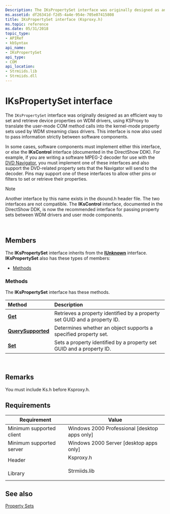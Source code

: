 ```yaml
---
Description: The IKsPropertySet interface was originally designed as an efficient way to set and retrieve device properties on WDM drivers, using KSProxy to translate the user-mode COM method calls into the kernel-mode property sets used by WDM streaming class drivers. This interface is now also used to pass information strictly between software components.In some cases, software components must implement either this interface, or else the IKsControl interface (documented in the DirectShow DDK). For example, if you are writing a software MPEG-2 decoder for use with the DVD Navigator, you must implement one of these interfaces and also support the DVD-related property sets that the Navigator will send to the decoder. Pins may support one of these interfaces to allow other pins or filters to set or retrieve their properties.Note  Another interface by this name exists in the dsound.h header file. The two interfaces are not compatible. The IKsControl interface, documented in the DirectShow DDK, is now the recommended interface for passing property sets between WDM drivers and user mode components. .
ms.assetid: df26341d-f2d5-4a4e-954e-705e07415808
title: IKsPropertySet interface (Ksproxy.h)
ms.topic: reference
ms.date: 05/31/2018
topic_type: 
- APIRef
- kbSyntax
api_name: 
- IKsPropertySet
api_type: 
- COM
api_location: 
- Strmiids.lib
- Strmiids.dll
---
```


# IKsPropertySet interface

The `IKsPropertySet` interface was originally designed as an efficient way to set and retrieve device properties on WDM drivers, using KSProxy to translate the user-mode COM method calls into the kernel-mode property sets used by WDM streaming class drivers. This interface is now also used to pass information strictly between software components.

In some cases, software components must implement either this interface, or else the **IKsControl** interface (documented in the DirectShow DDK). For example, if you are writing a software MPEG-2 decoder for use with the [DVD Navigator](dvd-navigator-filter.md), you must implement one of these interfaces and also support the DVD-related property sets that the Navigator will send to the decoder. Pins may support one of these interfaces to allow other pins or filters to set or retrieve their properties.

> [!Note]  
> Another interface by this name exists in the dsound.h header file. The two interfaces are not compatible. The **IKsControl** interface, documented in the DirectShow DDK, is now the recommended interface for passing property sets between WDM drivers and user mode components.

 

## Members

The **IKsPropertySet** interface inherits from the [**IUnknown**](/windows/win32/api/unknwn/nn-unknwn-iunknown) interface. **IKsPropertySet** also has these types of members:

-   [Methods](#methods)

### Methods

The **IKsPropertySet** interface has these methods.



| Method                                                  | Description                                                                          |
|:--------------------------------------------------------|:-------------------------------------------------------------------------------------|
| [**Get**](ikspropertyset-get.md)                       | Retrieves a property identified by a property set GUID and a property ID.<br/> |
| [**QuerySupported**](ikspropertyset-querysupported.md) | Determines whether an object supports a specified property set.<br/>           |
| [**Set**](ikspropertyset-set.md)                       | Sets a property identified by a property set GUID and a property ID.<br/>      |



 

## Remarks

You must include Ks.h before Ksproxy.h.

## Requirements



| Requirement | Value |
|-------------------------------------|-----------------------------------------------------------------------------------------|
| Minimum supported client<br/> | Windows 2000 Professional \[desktop apps only\]<br/>                              |
| Minimum supported server<br/> | Windows 2000 Server \[desktop apps only\]<br/>                                    |
| Header<br/>                   | <dl> <dt>Ksproxy.h</dt> </dl>    |
| Library<br/>                  | <dl> <dt>Strmiids.lib</dt> </dl> |



## See also

<dl> <dt>

[Property Sets](property-sets.md)
</dt> </dl>

 

 
